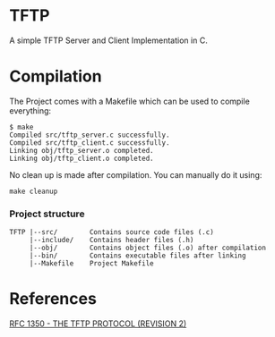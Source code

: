 # TFTP
A simple TFTP Server and Client Implementation in C.

# Compilation
The Project comes with a Makefile which can be used to compile everything:
```
$ make
Compiled src/tftp_server.c successfully.
Compiled src/tftp_client.c successfully.
Linking obj/tftp_server.o completed.
Linking obj/tftp_client.o completed.
```
No clean up is made after compilation. You can manually do it using:
```
make cleanup
```

### Project structure
```
TFTP |--src/        Contains source code files (.c)
     |--include/    Contains header files (.h)
     |--obj/        Contains object files (.o) after compilation
     |--bin/        Contains executable files after linking
     |--Makefile    Project Makefile
```

# References
[RFC 1350 -  THE TFTP PROTOCOL (REVISION 2)](https://tools.ietf.org/html/rfc1350)

